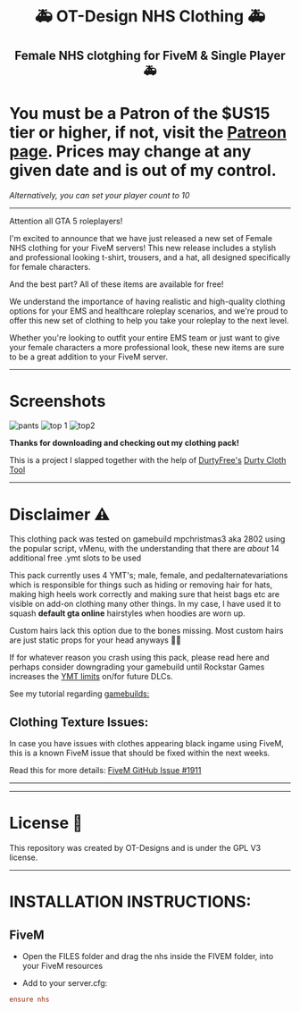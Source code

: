 <h1 align="center">🚑 OT-Design NHS Clothing 🚑</h1>

<h2 align="center"> Female NHS clotghing for FiveM &amp; Single Player 🚑</h2>




# You must be a Patron of the $US15 tier or higher, if not, visit the [Patreon page](https://www.patreon.com/fivem). Prices may change at any given date and is out of my control.

*Alternatively, you can set your player count to 10*


----------------------------------

Attention all GTA 5 roleplayers! 

I'm excited to announce that we have just released a new set of Female NHS clothing for your FiveM servers! This new release includes a stylish and professional looking t-shirt, trousers, and a hat, all designed specifically for female characters.

And the best part? All of these items are available for free!

We understand the importance of having realistic and high-quality clothing options for your EMS and healthcare roleplay scenarios, and we're proud to offer this new set of clothing to help you take your roleplay to the next level.

Whether you're looking to outfit your entire EMS team or just want to give your female characters a more professional look, these new items are sure to be a great addition to your FiveM server.

---------------------------------------


# Screenshots

![pants](https://user-images.githubusercontent.com/124255353/233478274-b57b4bed-a9f0-4a69-bc61-39433d13cc0a.png)
![top 1](https://user-images.githubusercontent.com/124255353/233478530-f3809844-b141-4fd0-a263-2803b0a4d847.png)
![top2](https://user-images.githubusercontent.com/124255353/233478533-5e2f81f7-e722-4523-8b99-5ef11dcfc049.png)



**Thanks for downloading and checking out my clothing pack!**


This is a project I slapped together with the help of [DurtyFree's](https://github.com/DurtyFree) [Durty Cloth Tool](https://github.com/DurtyFree/durty-cloth-tool)

---------------------------------------

# Disclaimer ⚠️

This clothing pack was tested on gamebuild mpchristmas3 aka 2802 using the popular script, vMenu, with the understanding that there are *about* 14 additional free .ymt slots to be used

This pack currently uses 4 YMT's; male, female, and pedalternatevariations which is responsible for things such as hiding or removing hair for hats, making high heels work correctly and making sure that heist bags etc are visible on add-on clothing many other things. In my case, I have used it to squash **default gta online** hairstyles when hoodies are worn up.

Custom hairs lack this option due to the bones missing. Most custom hairs are just static props for your head anyways 🤷‍♂️

 
If for whatever reason you crash using this pack, please read here and perhaps consider downgrading your gamebuild until Rockstar Games increases the [YMT limits](https://tinyurl.com/499ad2zn) on/for future DLCs.


See my tutorial regarding [gamebuilds:](https://forum.cfx.re/t/tutorial-forcing-gamebuild-to-casino-cayo-perico-tuners-future-dlcs/4784977)

## Clothing Texture Issues:

In case you have issues with clothes appearing black ingame using FiveM, this is a known FiveM issue that should be fixed within the next weeks.

Read this for more details: [FiveM GitHub Issue #1911](https://github.com/citizenfx/fivem/issues/1911)

---------------------------------------


---------------------------------------

# License 📝

This repository was created by OT-Designs and is under the GPL V3 license.

-------------------

# INSTALLATION INSTRUCTIONS:



## FiveM


- Open the FILES folder and drag the nhs inside the FIVEM folder, into your FiveM resources

- Add to your server.cfg:
 
```cfg
ensure nhs
``` 



